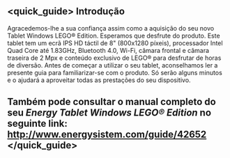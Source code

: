 ﻿## <quick_guide> Introdução
Agracedemos-lhe a sua confiança assim como a aquisição do seu novo Tablet Windows LEGO® Edition. Esperamos que desfrute do produto.
Este tablet tem um ecrã IPS HD táctil de 8" (800x1280 píxeis), processador Intel Quad Core até 1.83GHz, Bluetooth 4.0, Wi-Fi, câmara frontal e câmara traseira de 2 Mpx e conteúdo exclusivo de LEGO® para desfrutar de horas de diversão.
Antes de começar a utilizar o seu tablet, aconselhamos ler a presente guia para familiarizar-se com o produto. Só serão alguns minutos e o ajudará a aproveitar todas as prestações do seu dispositivo.
## <unique> Também pode consultar o manual completo do seu *Energy Tablet Windows LEGO® Edition* no seguinte link: http://www.energysistem.com/guide/42652 </unique> </quick_guide>




